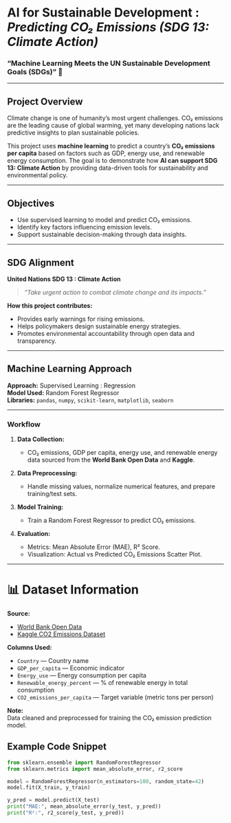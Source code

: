 #  AI for Sustainable Development : *Predicting CO₂ Emissions (SDG 13: Climate Action)*

### “Machine Learning Meets the UN Sustainable Development Goals (SDGs)” 🤖

---

##  Project Overview

Climate change is one of humanity’s most urgent challenges. CO₂ emissions are the leading cause of global warming, yet many developing nations lack predictive insights to plan sustainable policies.

This project uses **machine learning** to predict a country’s **CO₂ emissions per capita** based on factors such as GDP, energy use, and renewable energy consumption. The goal is to demonstrate how **AI can support SDG 13: Climate Action** by providing data-driven tools for sustainability and environmental policy.

---

##  Objectives

- Use supervised learning to model and predict CO₂ emissions.  
- Identify key factors influencing emission levels.  
- Support sustainable decision-making through data insights.

---

##  SDG Alignment

**United Nations SDG 13 : Climate Action**  
> *“Take urgent action to combat climate change and its impacts.”*

**How this project contributes:**
- Provides early warnings for rising emissions.  
- Helps policymakers design sustainable energy strategies.  
- Promotes environmental accountability through open data and transparency.

---

##  Machine Learning Approach

**Approach:** Supervised Learning : Regression  
**Model Used:** Random Forest Regressor  
**Libraries:** `pandas`, `numpy`, `scikit-learn`, `matplotlib`, `seaborn`

---

###  Workflow

1. **Data Collection:**  
   - CO₂ emissions, GDP per capita, energy use, and renewable energy data sourced from the **World Bank Open Data** and **Kaggle**.

2. **Data Preprocessing:**  
   - Handle missing values, normalize numerical features, and prepare training/test sets.

3. **Model Training:**  
   - Train a Random Forest Regressor to predict CO₂ emissions.

4. **Evaluation:**  
   - Metrics: Mean Absolute Error (MAE), R² Score.  
   - Visualization: Actual vs Predicted CO₂ Emissions Scatter Plot.

---


# 📊 Dataset Information

**Source:**  
- [World Bank Open Data](https://data.worldbank.org/)
- [Kaggle CO2 Emissions Dataset](https://www.kaggle.com/datasets)

**Columns Used:**
- `Country` — Country name
- `GDP_per_capita` — Economic indicator
- `Energy_use` — Energy consumption per capita
- `Renewable_energy_percent` — % of renewable energy in total consumption
- `CO2_emissions_per_capita` — Target variable (metric tons per person)

**Note:**  
Data cleaned and preprocessed for training the CO₂ emission prediction model.


##  Example Code Snippet

```python
from sklearn.ensemble import RandomForestRegressor
from sklearn.metrics import mean_absolute_error, r2_score

model = RandomForestRegressor(n_estimators=100, random_state=42)
model.fit(X_train, y_train)

y_pred = model.predict(X_test)
print("MAE:", mean_absolute_error(y_test, y_pred))
print("R²:", r2_score(y_test, y_pred))

